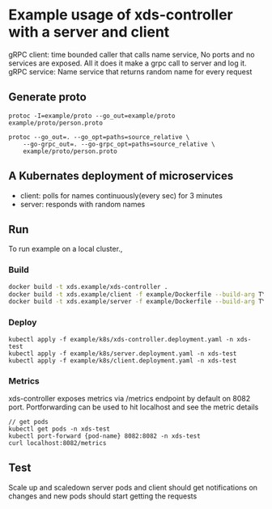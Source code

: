 # Example usage of xds-controller with a server and client

gRPC client: time bounded caller that calls name service, No ports and no services are exposed. All it does it make a grpc call to server and log it.
gRPC service: Name service that returns random name for every request


## Generate proto
```
protoc -I=example/proto --go_out=example/proto example/proto/person.proto

protoc --go_out=. --go_opt=paths=source_relative \
    --go-grpc_out=. --go-grpc_opt=paths=source_relative \
    example/proto/person.proto
```

## A Kubernates deployment of microservices
- client: polls for names continuously(every sec) for 3 minutes
- server: responds with random names

## Run
To run example on a local cluster.,

### Build
```bash
docker build -t xds.example/xds-controller .
docker build -t xds.example/client -f example/Dockerfile --build-arg TYPE=client example
docker build -t xds.example/server -f example/Dockerfile --build-arg TYPE=server example

```
### Deploy
```
kubectl apply -f example/k8s/xds-controller.deployment.yaml -n xds-test
kubectl apply -f example/k8s/server.deployment.yaml -n xds-test
kubectl apply -f example/k8s/client.deployment.yaml -n xds-test
```
### Metrics
xds-controller exposes metrics via /metrics endpoint by default on 8082 port. Portforwarding can be used to hit localhost and see the metric details

```
// get pods 
kubectl get pods -n xds-test
kubectl port-forward {pod-name} 8082:8082 -n xds-test
curl localhost:8082/metrics
 ```

## Test
Scale up and scaledown server pods and client should get notifications on changes and new pods should start getting
the requests
